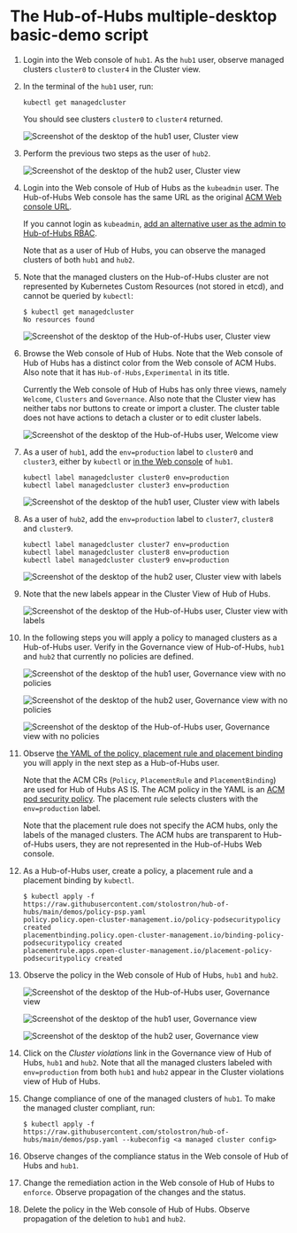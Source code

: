 # The Hub-of-Hubs multiple-desktop basic-demo script

1.  Login into the Web console of `hub1`. As the `hub1` user, observe managed clusters `cluster0` to `cluster4` in the
    Cluster view.

1.  In the terminal of the `hub1` user, run:

    ```
    kubectl get managedcluster
    ```

    You should see clusters `cluster0` to `cluster4` returned.

    ![Screenshot of the desktop of the hub1 user, Cluster view](images/hub1.png)

1.  Perform the previous two steps as the user of `hub2`.

    ![Screenshot of the desktop of the hub2 user, Cluster view](images/hub2.png)

1.  Login into the Web console of Hub of Hubs as the `kubeadmin` user. The Hub-of-Hubs Web console has the same URL as the original [ACM Web console URL](https://access.redhat.com/documentation/en-us/red_hat_advanced_cluster_management_for_kubernetes/2.4/html/web_console/web-console#accessing-your-console).

    If you cannot login as `kubeadmin`, [add an alternative user as the admin to Hub-of-Hubs RBAC](https://github.com/stolostron/hub-of-hubs-rbac#update-role-bindings-or-role-definitions).

    Note that as a user of Hub of Hubs, you can observe the managed clusters of both `hub1` and `hub2`.

1.  Note that the managed clusters on the Hub-of-Hubs cluster are not represented by Kubernetes Custom Resources
    (not stored in etcd), and cannot be queried by `kubectl`:

    ```
    $ kubectl get managedcluster
    No resources found
    ```

    ![Screenshot of the desktop of the Hub-of-Hubs user, Cluster view](images/hoh.png)

1.  Browse the Web console of Hub of Hubs. Note that the Web console of Hub of Hubs has a distinct color from the
    Web console of ACM Hubs. Also note that it has `Hub-of-Hubs,Experimental` in its title.

    Currently the Web console of Hub of Hubs has only three views, namely `Welcome`, `Clusters` and
    `Governance`. Also note that the Cluster view has neither tabs nor buttons to create or import a cluster.
    The cluster table does not have actions to detach a cluster or to edit cluster labels.

    ![Screenshot of the desktop of the Hub-of-Hubs user, Welcome view](images/hoh_welcome.png)

1.  As a user of `hub1`, add the `env=production` label to `cluster0` and `cluster3`, either by `kubectl`
    or
    [in the Web console](https://access.redhat.com/documentation/en-us/red_hat_advanced_cluster_management_for_kubernetes/2.4/html/clusters/managing-your-clusters#managing-cluster-labels)
    of `hub1`.

    ```
    kubectl label managedcluster cluster0 env=production
    kubectl label managedcluster cluster3 env=production
    ```

    ![Screenshot of the desktop of the hub1 user, Cluster view with labels](images/hub1_labels.png)

1.  As a user of `hub2`, add the `env=production` label to `cluster7`, `cluster8` and `cluster9`.

    ```
    kubectl label managedcluster cluster7 env=production
    kubectl label managedcluster cluster8 env=production
    kubectl label managedcluster cluster9 env=production
    ```

    ![Screenshot of the desktop of the hub2 user, Cluster view with labels](images/hub2_labels.png)

1.  Note that the new labels appear in the Cluster View of Hub of Hubs.

    ![Screenshot of the desktop of the Hub-of-Hubs user, Cluster view with labels](images/hoh_labels.png)

1.  In the following steps you will apply a policy to managed clusters as a Hub-of-Hubs user. Verify in the
    Governance view of Hub-of-Hubs, `hub1` and `hub2` that currently no policies are defined.

    ![Screenshot of the desktop of the hub1 user, Governance view with no policies](images/hub1_no_policies.png)

    ![Screenshot of the desktop of the hub2 user, Governance view with no policies](images/hub2_no_policies.png)

    ![Screenshot of the desktop of the Hub-of-Hubs user, Governance view with no policies](images/hoh_no_policies.png)

1.  Observe
    [the YAML of the policy, placement rule and placement binding](https://raw.githubusercontent.com/stolostron/hub-of-hubs/main/demos/policy-psp.yaml )
    you will apply in the next step as a Hub-of-Hubs user.

    Note that the ACM CRs (`Policy`, `PlacementRule` and `PlacementBinding`) are used for Hub of Hubs AS IS.
    The ACM policy in the YAML is an [ACM pod security policy](https://access.redhat.com/documentation/en-us/red_hat_advanced_cluster_management_for_kubernetes/2.4/html/governance/governance#pod-security-policy).
    The placement rule selects clusters with the `env=production` label.

    Note that the placement rule does not specify the ACM hubs, only the labels of the managed clusters. The ACM hubs
    are transparent to Hub-of-Hubs users, they are not represented in the Hub-of-Hubs Web console.

1.  As a Hub-of-Hubs user, create a policy, a placement rule and a placement binding by `kubectl`.

    ```
    $ kubectl apply -f https://raw.githubusercontent.com/stolostron/hub-of-hubs/main/demos/policy-psp.yaml
    policy.policy.open-cluster-management.io/policy-podsecuritypolicy created
    placementbinding.policy.open-cluster-management.io/binding-policy-podsecuritypolicy created
    placementrule.apps.open-cluster-management.io/placement-policy-podsecuritypolicy created
    ```

1.  Observe the policy in the Web console of Hub of Hubs, `hub1` and `hub2`.

    ![Screenshot of the desktop of the Hub-of-Hubs user, Governance view](images/hoh_policy.png)

    ![Screenshot of the desktop of the hub1 user, Governance view](images/hub1_policy.png)

    ![Screenshot of the desktop of the hub2 user, Governance view](images/hub2_policy.png)

1.  Click on the _Cluster violations_ link in the Governance view of Hub of Hubs, `hub1` and `hub2`.
    Note that all the managed clusters labeled with `env=production` from both `hub1` and `hub2` appear in the Cluster
    violations view of Hub of Hubs.

1.  Change compliance of one of the managed clusters of `hub1`. To make the managed cluster compliant, run:

    ```
    $ kubectl apply -f https://raw.githubusercontent.com/stolostron/hub-of-hubs/main/demos/psp.yaml --kubeconfig <a managed cluster config>
    ```

1.  Observe changes of the compliance status in the Web console of Hub of Hubs and `hub1`.

1.  Change the remediation action in the Web console of Hub of Hubs to `enforce`. Observe propagation of the changes and the status.

1.  Delete the policy in the Web console of Hub of Hubs. Observe propagation of the deletion to `hub1` and `hub2`.
